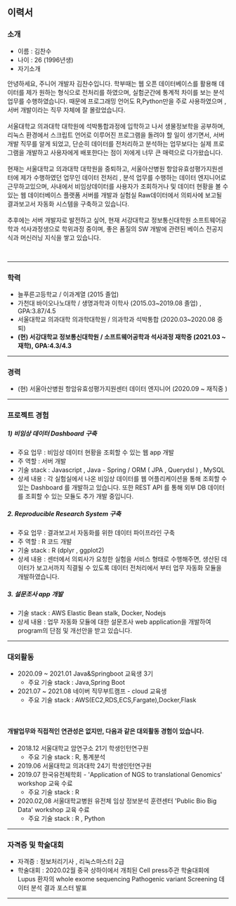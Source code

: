 ## 이력서
### 소개 
- 이름 : 김찬수 
- 나이 : 26 (1996년생)
- 자기소개 
  
안녕하세요, 주니어 개발자 김찬수입니다. 학부때는 웹 오픈 데이터베이스를 활용해 데이터를 제가 원하는 형식으로 전처리를 하였으며, 실험군간에 통계적 차이를 보는 분석 업무를 수행하였습니다. 때문에 프로그래밍 언어도 R,Python만을 주로 사용하였으며 , 서버 개발이라는 직무 자체에 잘 몰랐었습니다. <br> <br>
서울대학교 의과대학 대학원에 석박통합과정에 입학하고 나서 생물정보학을 공부하며, 리눅스 환경에서 스크립트 언어로 이루어진 프로그램을 돌려야 할 일이 생기면서, 서버 개발 직무를 알게 되었고, 단순히 데이터를 전처리하고 분석하는 업무보다는 실제 프로그램을 개발하고 사용자에게 배포한다는 점이 저에게 너무 큰 매력으로 다가왔습니다. <br> <br>
현재는 서울대학교 의과대학 대학원을 중퇴하고, 서울아산병원 항암유효성평가지원센터에 제가 수행하였던 업무인 데이터 전처리 , 분석 업무를 수행하는 데이터 엔지니어로 근무하고있으며, 사내에서 비임상데이터를 사용자가 조회하거나 및 데이터 현황을 볼 수 있는 웹 데이터베이스 플랫폼 서버를 개발과 실험실 Raw데이터에서 의뢰사에 보고될 결과보고서 자동화 시스템을 구축하고 있습니다. <br><br>
추후에는 서버 개발자로  발전하고 싶어, 현재 서강대학교 정보통신대학원 소프트웨어공학과 석사과정생으로 학위과정 중이며, 좋은 품질의 SW 개발에 관련된 베이스 전공지식과 머신러닝 지식을 쌓고 있습니다.

<br>

---

### 학력

- 늘푸른고등학교 / 이과계열 (2015 졸업)
- 가천대 바이오나노대학 / 생명과학과 이학사 (2015.03~2019.08 졸업) , GPA:3.87/4.5
- 서울대학교 의과대학 의과학대학원 / 의과학과 석박통합 (2020.03~2020.08 중퇴)  
  <strong>
- (현) 서강대학교 정보통신대학원 / 소프트웨어공학과 석사과정 재학중 (2021.03 ~ 재학), GPA:4.3/4.3 </strong>
---
### 경력

- (현) 서울아산병원 항암유효성평가지원센터 데이터 엔지니어 (2020.09 ~ 재직중 )
---
### 프로젝트 경험

##### 1)  비임상 데이터  Dashboard 구축
- 주요 업무 : 비임상 데이터 현황을 조회할 수 있는 웹 app 개발
- 주 역할 : 서버 개발
- 기술 stack :  Javascript , Java - Spring / ORM ( JPA , Querydsl ) , MySQL
- 상세 내용 : 각 실험실에서 나온 비임상 데이터를 웹 어플리케이션을 통해 조회할 수 있는 Dashboard 를 개발하고  있습니다. 또한 REST API 를 통해 외부 DB 데이터를 조회할 수 있는 모듈도 추가 개발 중입니다.

##### 2. Reproducible Research System 구축
- 주요 업무 : 결과보고서 자동화를 위한 데이터 파이프라인 구축
- 주 역할 : R 코드 개발 
- 기술 stack : R (dplyr , ggplot2) 
- 상세 내용 : 센터에서 의뢰사가 요청한 실험을 서비스 형태로 수행해주면, 생산된 데이터가 보고서까지 직결될 수 있도록 데이터 전처리에서 부터 업무 자동화 모듈을 개발하였습니다.

##### 3. 설문조사 app 개발 
- 기술 stack : AWS Elastic Bean stalk, Docker, Nodejs
- 상세 내용 : 업무 자동화 모듈에 대한 설문조사 web application을 개발하여 program의 단점 및 개선안을 받고 있습니다. 

___

### 대외활동


- 2020.09 ~ 2021.01 Java&Springboot 교육생 3기
    - 주요 기술 stack : Java,Spring Boot
- 2021.07 ~ 2021.08 네이버 직무부트캠프 - cloud 교육생 
    - 주요 기술 stack : AWS(EC2,RDS,ECS,Fargate),Docker,Flask
  
<br>

#### 개발업무와 직접적인 연관성은 없지만, 다음과 같은 대외활동 경험이 있습니다. 
- 2018.12 서울대학교 암연구소 21기 학생인턴연구원 
    - 주요 기술 stack : R, 통계분석 
- 2019.06 서울대학교 의과대학 24기 학생인턴연구원 
- 2019.07 한국유전체학회 - 'Application of NGS to translational Genomics' workshop 교육 수료
    - 주요 기술 stack : R
- 2020.02,08 서울대학교병원 유전체 임상 정보분석 훈련센터 'Public Bio Big Data' workshop 교육 수료 
  - 주요 기술 stack : R , Python
   
___

### 자격증 및 학술대회

- 자격증 :  정보처리기사 , 리눅스마스터 2급 
- 학술대회 : 2020.02월 중국 상하이에서 개최된 Cell press주관 학술대회에 Lupus 환자의 whole exome sequencing 
Pathogenic variant Screening  데이터 분석 결과 포스터 발표
___



